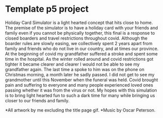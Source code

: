 # Template p5 project

Holiday Card Simulator is a light hearted concept that hits close to home. The premise of the simulator is to have a holiday card with your friends and family even if you cannot be physically together, this final is a response to closed boarders and travel restrictions throughout covid. Although the boarder rules are slowly easing, we collectively spent 2 years apart from family and friends who do not live in our country, and at times our province. At the beginning of covid my grandfather suffered a stroke and spent some time in the hospital. As the winter rolled around and covid restrictions got tighter it became clearer and clearer I would not be able to see my grandfather again. The last time a spoke to him was on the phone on Christmas morning, a month later he sadly passed. I did not get to see my grandmother until this November when the funeral was held. Covid brought pain and suffering to everyone and many people experienced loved ones passing whether it was from the virus or not. My hopes with this simulation is to bring light hearted fun to such a dark time for many while bringing us closer to our friends and family.

*All artwork by me excluding the title page gif.
*Music by Oscar Peterson. 
